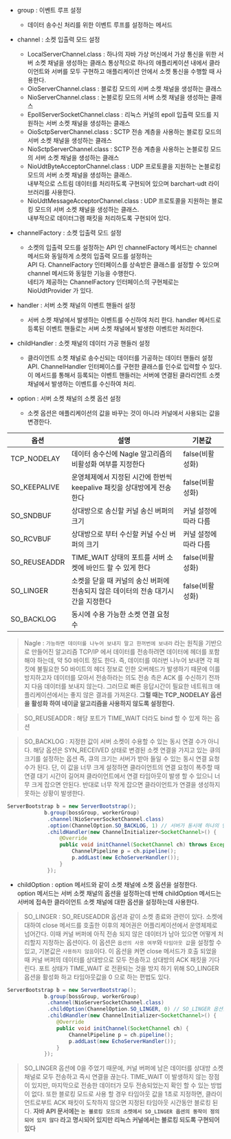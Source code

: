 - group : 이벤트 루프 설정
    - 데이터 송수신 처리를 위한 이벤트 루프를 설정하는 메서드
    
- channel : 소켓 입출력 모드 설정
    - LocalServerChannel.class : 하나의 자바 가상 머신에서 가상 통신을 위한 서버 소켓 채널을 생성하는 클래스
    통상적으로 하나의 애플리케이션 내에서 클라이언트와 서버를 모두 구현하고 애플리케이션 안에서 소켓 통신을 수행할 때 사용한다.
    - OioServerChannel.class : 블로킹 모드의 서버 소켓 채널을 생성하는 클래스
    - NioServerChannel.class : 논블로킹 모드의 서버 소켓 채널을 생성하는 클래스
    - EpollServerSocketChannel.class : 리눅스 커널의 epoll 입출력 모드를 지원하는 서버 소켓 채널을 생성하는 클래스
    - OioSctpServerChannel.class : SCTP 전송 계층을 사용하는 블로킹 모드의 서버 소켓 채널을 생성하는 클래스
    - NioSctpServerChannel.class : SCTP 전송 계층을 사용하는 논블로킹 모드의 서버 소켓 채널을 생성하는 클래스
    - NioUdtByteAcceptorChannel.class : UDP 프로토콜을 지원하는 논블로킹 모드의 서버 소켓 채널을 생성하는 클래스.<br>
    내부적으로 스트림 데이터를 처리하도록 구현되어 있으며 barchart-udt 라이브러리를 사용한다.
    - NioUdtMessageAcceptorChannel.class : UDP 프로토콜을 지원하는 블로킹 모드의 서버 소켓 채널을 생성하는 클래스.<br>
    내부적으로 데이터그램 패킷을 처리하도록 구현되어 있다.

- channelFactory : 소켓 입출력 모드 설정
    - 소켓의 입출력 모드를 설정하는 API 인 channelFactory 메서드는 channel 메서드와 동일하게 소켓의 입출력 모드를 설정하는 <br>
    API 다. ChannelFactory 인터페이스를 상속받은 클래스를 설정할 수 있으며 channel 메서드와 동일한 기능을 수행한다. <br>
    네티가 제공하는 ChannelFactory 인터페이스의 구현체로는 NioUdtProvider 가 있다.
    
- handler : 서버 소켓 채널의 이벤트 핸들러 설정
    - 서버 소켓 채널에서 발생하는 이벤트를 수신하여 처리 한다. handler 메서드로 등록된 이벤트 핸들로는 서버 소켓 채널에서 발생한 이벤트만 처리한다.
    
- childHandler : 소켓 채널의 데이터 가공 핸들러 설정
    - 클라이언트 소켓 채널로 송수신되는 데이터를 가공하는 데이터 핸들러 설정 API. ChannelHandler 인터페이스를 구현한 클래스를 인수로 입력할 수 있다.<br>
    이 메서드를 통해서 등록되는 이벤트 핸들러는 서버에 연결된 클라리언트 소켓 채널에서 발생하는 이벤트를 수신하여 처리.
    
- option : 서버 소켓 채널의 소켓 옵션 설정
    - 소켓 옵션은 애플리케이션의 값을 바꾸는 것이 아니라 커널에서 사용되는 값을 변경한다.<br>

|옵션|설명|기본값|
|------|---|---|
|TCP_NODELAY|데이터 송수신에 Nagle 알고리즘의 비활성화 여부를 지정한다|false(비활성화)|
|SO_KEEPALIVE|운영체제에서 지정된 시간에 한번씩 keepalive 패킷을 상대방에게 전송한다|false(비활성화)|
|SO_SNDBUF|상대방으로 송신할 커널 송신 버퍼의 크기|커널 설정에 따라 다름|
|SO_RCVBUF|상대방으로 부터 수신할 커널 수신 버퍼의 크기|커널 설정에 따라 다름|
|SO_REUSEADDR|TIME_WAIT 상태의 포트를 서버 소켓에 바인드 할 수 있게 한다|false(비활성화)|
|SO_LINGER|소켓을 닫을 때 커널의 송신 버퍼에 전송되지 않은 데이터의 전송 대기시간을 지정한다|false(비활성화)|
|SO_BACKLOG|동시에 수용 가능한 소켓 연결 요청 수||

> Nagle : `가능하면 데이터를 나누어 보내지 말고 한꺼번에 보내라` 라는 원칙을 기반으로 만들어진 알고리즘
> TCP/IP 에서 데이터를 전송하려면 데이터에 헤더를 포함해야 하는데, 약 50 바이트 정도 한다.
> 즉, 데이터를 여러번 나누어 보내면 각 패킷에 불필요한 50 바이트의 헤더 정보로 인한 오버헤드가 발생하기 때문에
> 이를 방지하고자 데이터를 모아서 전송하라는 의도
> 전송 측은 ACK 를 수신하기 전까지 다음 데이터를 보내지 않는다.
> 그러므로 빠른 응답시간이 필요한 네트워크 애플리케이션에서는 좋지 않은 결과를 가져온다.
> **그럴 때는 TCP_NODELAY 옵션을 활성화 하여 네이글 알고리즘을 사용하지 않도록 설정한다.**

> SO_REUSEADDR : 해당 포트가 TIME_WAIT 더라도 bind 할 수 있게 하는 옵션

> SO_BACKLOG : 지정한 값이 서버 소켓이 수용할 수 있는 동시 연결 수가 아니다.
> 해당 옵션은 SYN_RECEIVED 상태로 변경된 소켓 연결을 가지고 있는 큐의 크기를 설정하는 옵션
> 즉, 큐의 크기는 서버가 받아 들일 수 있는 동시 연결 요청수가 된다.
> 단, 이 값을 너무 크게 설정하면 클라이언트의 연결 요청이 폭주할 때 연결 대기 시간이 길어져 클라이언트에서 연결 타임아웃이 발생 할 수 있으니
> 너무 크게 잡으면 안된다.
> 반대로 너무 작게 잡으면 클라이언트가 연결을 생성하지 못하는 상황이 발생한다.
```java
ServerBootstrap b = new ServerBootstrap();
            b.group(bossGroup, workerGroup)
             .channel(NioServerSocketChannel.class)
             .option(ChannelOption.SO_BACKLOG, 1) // 서버가 동시에 하나의 연결 요청만 수용하도록 1로 설정 되었다.
             .childHandler(new ChannelInitializer<SocketChannel>() {
                 @Override
                 public void initChannel(SocketChannel ch) throws Exception {
                     ChannelPipeline p = ch.pipeline();
                     p.addLast(new EchoServerHandler());
                 }
             });
```  

- childOption : option 메서드와 같이 소켓 채널에 소켓 옵션을 설정한다.<br>
option 메서드는 서버 소켓 채널의 옵션을 설정하는데 반해 childOption 메서드는 서버에 접속한 클라이언트 소켓 채널에 대한 옵션을 설정하는데 사용한다.

> SO_LINGER : SO_REUSEADDR 옵션과 같이 소켓 종료와 관련이 있다.
> 소켓에 대하여 close 메서드를 호출한 이후의 제어권은 어플리케이션에서 운영체제로 넘어간다.
> 이때 커널 버퍼에 아직 전송 되지 않은 데이터가 남아 있으면 어떻게 처리할지 지정하는 옵션이다.
> 이 옵션은 `옵션의 사용 여부`와 `타임아웃 값`을 설정할 수 있고, 기본값은 `사용하지 않음`이다.
> 이 옵션을 켜면 close 메서드가 호출 되었을 때 커널 버퍼의 데이터를 상대방으로 모두 전송하고 상대방의 ACK 패킷을 기다린다.
> 포트 상태가 TIME_WAIT 로 전환되는 것을 방지 하기 위해 SO_LINGER 옵션을 활성화 하고 타임아웃값을 0 으로 하는 편법도 있다.
```java
ServerBootstrap b = new ServerBootstrap();
            b.group(bossGroup, workerGroup)
             .channel(NioServerSocketChannel.class)
             .childOption(ChannelOption.SO_LINGER, 0) // SO_LINGER 옵션을 사용 하고 있다.
             .childHandler(new ChannelInitializer<SocketChannel>() {
                @Override
                public void initChannel(SocketChannel ch) {
                    ChannelPipeline p = ch.pipeline();
                    p.addLast(new EchoServerHandler());
                }
            });
```
> SO_LINGER 옵션에 0을 주었기 때문에, 커널 버퍼에 남은 데이터를 상대방 소켓 채널로 모두 전송하고 즉시 연결을 끊는다.
> TIME_WAIT 이 발생하지 않는 장점이 있지만, 마지막으로 전송한 데이터가 모두 전송되었는지 확인 할 수 있는 방법이 없다.
> 또한 블로킹 모드로 사용 할 경우 타임아웃 값을 1초로 지정하면, 클라이언트로부트 ACK 패킷이 도착하지 않으면 지정된 타임아웃 시간동안 블로킹 된다.
> **자바 API 문서에는 `논 블로킹 모드의 소켓에서 SO_LINGER 옵션의 동작이 정의되어 있지 않다` 라고 명시되어 있지만 리눅스 커널에서는 블로킹 되도록 구현되어 있다**